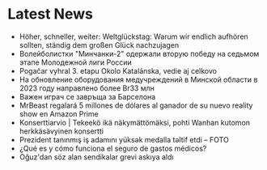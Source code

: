 # Latest News
-  Höher, schneller, weiter: Weltglückstag: Warum wir endlich aufhören sollten, ständig dem großen Glück nachzujagen
-  Волейболистки "Минчанки-2" одержали вторую победу на седьмом этапе Молодежной лиги России
-  Pogačar vyhral 3. etapu Okolo Katalánska, vedie aj celkovo
-  На обновление оборудования медучреждений в Минской области в 2023 году направлено более Br33 млн
-  Важен играч се завръща за Барселона
-  MrBeast regalará 5 millones de dólares al ganador de su nuevo reality show en Amazon Prime
-  Konserttiarvio | Tekeekö ikä näkymättömäksi, pohti Wanhan kutomon herkkäsävyinen konsertti
-  Prezident tanınmış iş adamını yüksək medalla təltif etdi – FOTO
-  ¿Qué es y cómo funciona el seguro de gastos médicos?
-  Oğuz'dan söz alan sendikalar grevi askıya aldı
